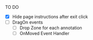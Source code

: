 TO DO 

- [X] Hide page instructions after exit click 
- [ ] DragOn events
    - [ ] Drop Zone for each annotation
    - [ ] OnMoved Event Handler
